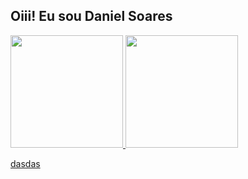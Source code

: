 ## Oiii! Eu sou Daniel Soares 
 <div>
  <a href="https://github.com/danzick96">
  <img height="180em" src="https://github-readme-stats.vercel.app/api?username=danzick96&show_icons=true&theme=tokyonight&include_all_commits=true&count_private=true"/>
  <img height="180em" src="https://github-readme-stats.vercel.app/api/top-langs/?username=danzick96&layout=compact&langs_count=16&theme=tokyonight"/>
<div>

dasdas
